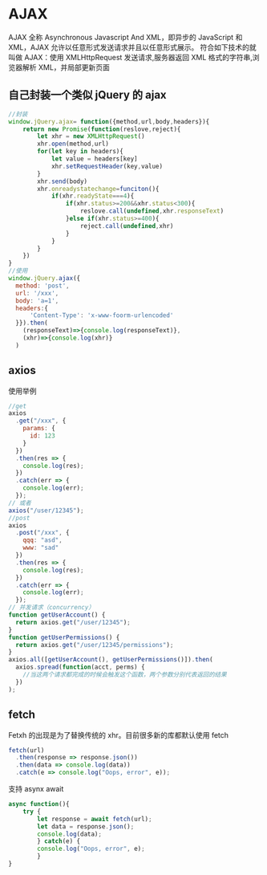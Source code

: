 # AJAX

AJAX 全称 Asynchronous Javascript And XML，即异步的 JavaScript 和 XML，AJAX 允许以任意形式发送请求并且以任意形式展示。
符合如下技术的就叫做 AJAX：使用 XMLHttpRequest 发送请求,服务器返回 XML 格式的字符串,浏览器解析 XML，并局部更新页面

<!--more-->

## 自己封装一个类似 jQuery 的 ajax

```javascript
//封装
window.jQuery.ajax= function({method,url,body,headers}){
    return new Promise(function(reslove,reject){
        let xhr = new XMLHttpRequest()
        xhr.open(method,url)
        for(let key in headers){
            let value = headers[key]
            xhr.setRequestHeader(key,value)
        }
        xhr.send(body)
        xhr.onreadystatechange=funciton(){
            if(xhr.readyState===4){
                if(xhr.status>=200&&xhr.status<300){
                    reslove.call(undefined,xhr.responseText)
                }else if(xhr.status>=400){
                    reject.call(undefined,xhr)
                }
            }
        }
    })
}
//使用
window.jQuery.ajax({
  method: 'post',
  url: '/xxx',
  body: 'a=1',
  headers:{
      'Content-Type': 'x-www-foorm-urlencoded'
  }}).then(
    (responseText)=>{console.log(responseText)},
    (xhr)=>{console.log(xhr)}
  )
```

## axios

使用举例

```javascript
//get
axios
  .get("/xxx", {
    params: {
      id: 123
    }
  })
  .then(res => {
    console.log(res);
  })
  .catch(err => {
    console.log(err);
  });
// 或者
axios("/user/12345");
//post
axios
  .post("/xxx", {
    qqq: "asd",
    www: "sad"
  })
  .then(res => {
    console.log(res);
  })
  .catch(err => {
    console.log(err);
  });
// 并发请求（concurrency）
function getUserAccount() {
  return axios.get("/user/12345");
}
function getUserPermissions() {
  return axios.get("/user/12345/permissions");
}
axios.all([getUserAccount(), getUserPermissions()]).then(
  axios.spread(function(acct, perms) {
    //当这两个请求都完成的时候会触发这个函数，两个参数分别代表返回的结果
  })
);
```

## fetch

Fetxh 的出现是为了替换传统的 xhr。目前很多新的库都默认使用 fetch

```javascript
fetch(url)
  .then(response => response.json())
  .then(data => console.log(data))
  .catch(e => console.log("Oops, error", e));
```

支持 asynx await

```javascript
async function(){
    try {
        let response = await fetch(url);
        let data = response.json();
        console.log(data);
        } catch(e) {
        console.log("Oops, error", e);
        }
}
```
